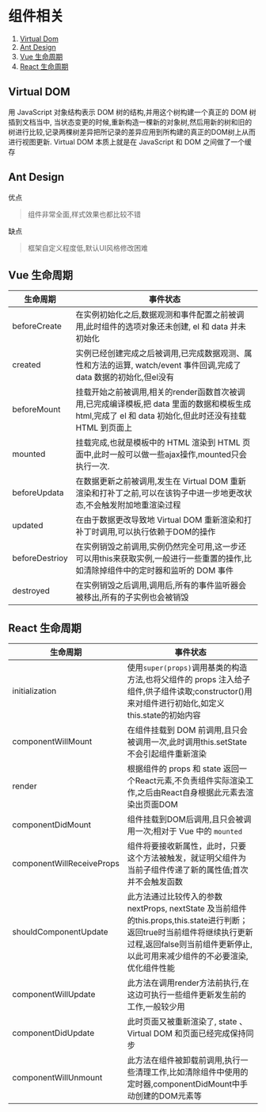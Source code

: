 # 组件相关

1. [Virtual Dom](#Virtual-DOM)
2. [Ant Design](#Ant-Design)
3. [Vue 生命周期](#Vue-生命周期)
4. [React 生命周期](#React-生命周期)

## Virtual DOM
用 JavaScript 对象结构表示 DOM 树的结构,并用这个树构建一个真正的 DOM 树插到文档当中,
当状态变更的时候,重新构造一棵新的对象树,然后用新的树和旧的树进行比较,记录两棵树差异把所记录的差异应用到所构建的真正的DOM树上从而进行视图更新.
Virtual DOM 本质上就是在 JavaScript 和 DOM 之间做了一个缓存  

## Ant Design
优点
>组件非常全面,样式效果也都比较不错

缺点
>框架自定义程度低,默认UI风格修改困难

## Vue 生命周期

| 生命周期 | 事件状态 |
|-|-|
| beforeCreate | 在实例初始化之后,数据观测和事件配置之前被调用,此时组件的选项对象还未创建, el 和 data 并未初始化 |
| created | 实例已经创建完成之后被调用,已完成数据观测、属性和方法的运算, watch/event 事件回调,完成了data 数据的初始化,但el没有 |
| beforeMount | 挂载开始之前被调用,相关的render函数首次被调用,已完成编译模板,把 data 里面的数据和模板生成html,完成了 el 和 data 初始化,但此时还没有挂载 HTML 到页面上 |
| mounted | 挂载完成,也就是模板中的 HTML 渲染到 HTML 页面中,此时一般可以做一些ajax操作,mounted只会执行一次. |
| beforeUpdata | 在数据更新之前被调用,发生在 Virtual DOM 重新渲染和打补丁之前,可以在该钩子中进一步地更改状态,不会触发附加地重渲染过程 |
| updated | 在由于数据更改导致地 Virtual DOM 重新渲染和打补丁时调用,可以执行依赖于DOM的操作 |
| beforeDestrioy | 在实例销毁之前调用,实例仍然完全可用,这一步还可以用this来获取实例,一般进行一些重置的操作,比如清除掉组件中的定时器和监听的 DOM 事件|
| destroyed | 在实例销毁之后调用,调用后,所有的事件监听器会被移出,所有的子实例也会被销毁 |

## React 生命周期

| 生命周期 | 事件状态 |
|-|-|
| initialization | 使用`super(props)`调用基类的构造方法,也将父组件的 props 注入给子组件,供子组件读取;constructor()用来对组件进行初始化,如定义this.state的初始内容 |
| componentWillMount | 在组件挂载到 DOM 前调用,且只会被调用一次,此时调用this.setState不会引起组件重新渲染 |
| render | 根据组件的 props 和 state 返回一个React元素,不负责组件实际渲染工作,之后由React自身根据此元素去渲染出页面DOM |
| componentDidMount | 组件挂载到DOM后调用,且只会被调用一次;相对于 Vue 中的 `mounted` |
| componentWillReceiveProps | 组件将要接收新属性，此时，只要这个方法被触发，就证明父组件为当前子组件传递了新的属性值;首次并不会触发函数 |
| shouldComponentUpdate | 此方法通过比较传入的参数 nextProps, nextState 及当前组件的this.props,this.state进行判断；返回true时当前组件将继续执行更新过程,返回false则当前组件更新停止,以此可用来减少组件的不必要渲染,优化组件性能 |
| componentWillUpdate | 此方法在调用render方法前执行,在这边可执行一些组件更新发生前的工作,一般较少用 |
| componentDidUpdate | 此时页面又被重新渲染了, state 、 Virtual DOM 和页面已经完成保持同步 |
| componentWillUnmount | 此方法在组件被卸载前调用,执行一些清理工作,比如清除组件中使用的定时器,componentDidMount中手动创建的DOM元素等 |

